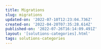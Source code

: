```yaml
---
title: Migrations
slug: migrations
updated-on: '2022-07-10T12:23:04.736Z'
created-on: '2022-04-20T07:35:28.614Z'
published-on: '2022-07-26T16:14:09.491Z'
layout: '[solutions-categories].html'
tags: solutions-categories
---
```



